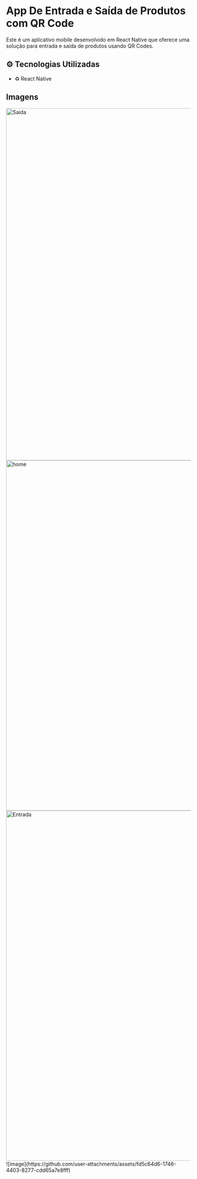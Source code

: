 # App De Entrada e Saída de Produtos com QR Code

Este é um aplicativo mobile desenvolvido em React Native que oferece uma solução para entrada e saída de produtos usando QR Codes.

## ⚙️ Tecnologias Utilizadas
- ♻️ React Native

## Imagens


<img width="957" alt="Saida" src="https://github.com/user-attachments/assets/6ae90820-c649-4caf-a525-c8223a2b232d" />
<img width="952" alt="home" src="https://github.com/user-attachments/assets/85e64693-68c5-4de5-ba18-287dc16b65ed" />
<img width="952" alt="Entrada" src="https://github.com/user-attachments/assets/e614eeae-cd49-4f32-a367-c83e96d6ede1" />
![image](https://github.com/user-attachments/assets/fd5c64d6-1746-4403-8277-cdd65a7e8fff)

